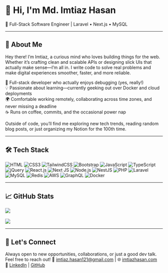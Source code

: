 # 👋 Hi, I'm Md. Imtiaz Hasan

🚀 Full-Stack Software Engineer | Laravel • Next.js • MySQL  

---

## 🧠 About Me
Hey there! I’m Imtiaz, a curious mind who loves building things for the web. Whether it’s crafting clean and scalable APIs or designing slick UIs that actually make sense—I’m all in. I write code to solve real problems and make digital experiences smoother, faster, and more reliable.

🧩 Full-stack developer who actually enjoys debugging (yes, really!)  
💡 Passionate about learning—currently geeking out over Docker and cloud deployments  
🌍 Comfortable working remotely, collaborating across time zones, and never missing a deadline  
☕ Runs on coffee, commits, and the occasional power nap

Outside of code, you’ll find me exploring new tech trends, reading random blog posts, or just organizing my Notion for the 100th time.

---

## 🛠 Tech Stack

![HTML](https://img.shields.io/badge/HTML5-E34F26?style=flat-square&logo=html5&logoColor=white)
![CSS3](https://img.shields.io/badge/CSS3-1572B6?style=flat-square&logo=css3&logoColor=white)
![TailwindCSS](https://img.shields.io/badge/Tailwind_CSS-38B2AC?style=flat-square&logo=tailwind-css&logoColor=white)
![Bootstrap](https://img.shields.io/badge/Bootstrap-563D7C?style=flat-square&logo=bootstrap&logoColor=white)
![JavaScript](https://img.shields.io/badge/JavaScript-F7DF1E?style=flat-square&logo=javascript&logoColor=black)
![TypeScript](https://img.shields.io/badge/TypeScript-007ACC?style=flat-square&logo=typescript&logoColor=white)
![jQuery](https://img.shields.io/badge/jQuery-0769AD?style=flat-square&logo=jquery&logoColor=white)
![React.js](https://img.shields.io/badge/React.js-0081CB?style=flat-square&logo=react&logoColor=61DAFB)
![Next JS](https://img.shields.io/badge/Next-black?style=flat-square&logo=next.js&logoColor=white)
![Node.js](https://img.shields.io/badge/Node.js-43853D?style=flat-square&logo=node.js&logoColor=white)
![NestJS](https://img.shields.io/badge/nestjs-%23E0234E.svg?style=flat-square&logo=nestjs&logoColor=white)
![PHP](https://img.shields.io/badge/PHP-777BB4?style=flat-square&logo=php&logoColor=white)
![Laravel](https://img.shields.io/badge/Laravel-FF2D20?style=flat-square&logo=laravel&logoColor=white)
![MySQL](https://img.shields.io/badge/MySQL-005C84?style=flat-square&logo=mysql&logoColor=white)
![Redis](https://img.shields.io/badge/redis-%23DD0031.svg?&style=flat-square&logo=redis&logoColor=white)
![AWS](https://img.shields.io/badge/AWS-%23FF9900.svg?&style=flat-square&logo=amazon-aws&logoColor=white)
![GraphQL](https://img.shields.io/badge/-GraphQL-E10098?style=flat-square&logo=graphql&logoColor=white)
![Docker](https://img.shields.io/badge/Docker-0CC1F3?style=flat-square&logo=docker&logoColor=white)

---

## 📈 GitHub Stats

<img align="left" src="https://github-readme-streak-stats.herokuapp.com/?user=Imtiaz-Hasan&theme=dracula&hide_border=true" />
<br clear="left" />
<br />
<img align="left" src="https://github-readme-stats.vercel.app/api/top-langs/?username=Imtiaz-Hasan&theme=dracula&show_icons=true&hide_border=true&layout=compact" />
<br clear="left" />

---

## 💬 Let's Connect

Always open to new opportunities, collaborations, or just a good dev talk. Feel free to reach out!
📧 [imtiaz.hasan121@gmail.com](mailto:imtiaz.hasan121@gmail.com) | 🌐 [imtiazhasan.com](https://imtiazhasan.com)  
🔗 [LinkedIn](https://www.linkedin.com/in/md-imtiaz-hasan) | [GitHub](https://github.com/Imtiaz-Hasan)

